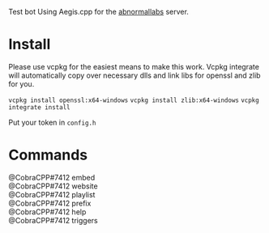 Test bot Using Aegis.cpp for the [abnormallabs](https://www.discord.gg/REaSs8tMCT) server.

<h1>Install</h1>

Please use vcpkg for the easiest means to make this work. Vcpkg integrate will automatically copy over necessary
dlls and link libs for openssl and zlib for you.

`vcpkg install openssl:x64-windows`
`vcpkg install zlib:x64-windows`
`vcpkg integrate install`

Put your token in `config.h`
<br>

<h1>Commands</h1>
@CobraCPP#7412 embed
<br>
@CobraCPP#7412 website
<br>
@CobraCPP#7412 playlist
<br>
@CobraCPP#7412 prefix
<br>
@CobraCPP#7412 help
<br>
@CobraCPP#7412 triggers
